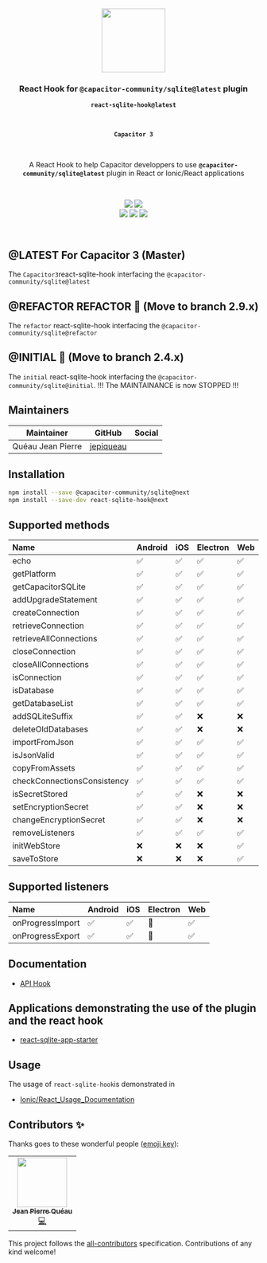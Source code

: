 <p align="center"><br><img src="https://avatars3.githubusercontent.com/u/16580653?v=4" width="128" height="128" /></p>

<h3 align="center">React Hook for <code>@capacitor-community/sqlite@latest</code> plugin</h3>
<p align="center"><strong><code>react-sqlite-hook@latest</code></strong></p>
<br>
<p align="center"><strong><code>Capacitor 3</code></strong></p>
<br>
<p align="center">
  A React Hook to help Capacitor developpers to use <strong><code>@capacitor-community/sqlite@latest</code></strong> plugin in React or Ionic/React applications
</p>

<br>
<p align="center">
    <img src="https://img.shields.io/maintenance/yes/2021?style=flat-square" />
    <a href="https://www.npmjs.com/package/react-sqlite-hook"><img src="https://img.shields.io/npm/l/react-sqlite-hook?style=flat-square" /></a>
<br>
  <a href="https://www.npmjs.com/package/react-sqlite-hook"><img src="https://img.shields.io/npm/dw/react-sqlite-hook?style=flat-square" /></a>
  <a href="https://www.npmjs.com/package/react-sqlite-hook"><img src="https://img.shields.io/npm/v/react-sqlite-hook/next?style=flat-square" /></a>
<!-- ALL-CONTRIBUTORS-BADGE:START - Do not remove or modify this section -->
<a href="#contributors-"><img src="https://img.shields.io/badge/all%20contributors-1-orange?style=flat-square" /></a>
<!-- ALL-CONTRIBUTORS-BADGE:END -->
</p>
<br>

## @LATEST For Capacitor 3 (Master)

The `Capacitor3`react-sqlite-hook interfacing the `@capacitor-community/sqlite@latest`

## @REFACTOR REFACTOR 🚀 (Move to branch 2.9.x)

The `refactor` react-sqlite-hook interfacing the `@capacitor-community/sqlite@refactor`

## @INITIAL 🛑 (Move to branch 2.4.x)

The `initial` react-sqlite-hook interfacing the `@capacitor-community/sqlite@initial`. !!! The MAINTAINANCE is now STOPPED !!!
<br>

## Maintainers

| Maintainer        | GitHub                                    | Social |
| ----------------- | ----------------------------------------- | ------ |
| Quéau Jean Pierre | [jepiqueau](https://github.com/jepiqueau) |        |


## Installation

```bash
npm install --save @capacitor-community/sqlite@next
npm install --save-dev react-sqlite-hook@next
```
## Supported methods

| Name                        | Android | iOS | Electron | Web |
| :-------------------------- | :------ | :-- | :------- | :-- |
| echo                        | ✅      | ✅   | ✅       | ✅  |
| getPlatform                 | ✅      | ✅   | ✅       | ✅  |
| getCapacitorSQLite          | ✅      | ✅   | ✅       | ✅  |
| addUpgradeStatement         | ✅      | ✅   | ✅       | ✅  |
| createConnection            | ✅      | ✅   | ✅       | ✅  |
| retrieveConnection          | ✅      | ✅   | ✅       | ✅  |
| retrieveAllConnections      | ✅      | ✅   | ✅       | ✅  |
| closeConnection             | ✅      | ✅   | ✅       | ✅  |
| closeAllConnections         | ✅      | ✅   | ✅       | ✅  |
| isConnection                | ✅      | ✅   | ✅       | ✅  |
| isDatabase                  | ✅      | ✅   | ✅       | ✅  |
| getDatabaseList             | ✅      | ✅   | ✅       | ✅  |
| addSQLiteSuffix             | ✅      | ✅   | ❌       | ❌  |
| deleteOldDatabases          | ✅      | ✅   | ❌       | ❌  |
| importFromJson              | ✅      | ✅   | ✅       | ✅  |
| isJsonValid                 | ✅      | ✅   | ✅       | ✅  |
| copyFromAssets              | ✅      | ✅   | ✅       | ✅  |
| checkConnectionsConsistency | ✅      | ✅   | ✅       | ✅  |
| isSecretStored              | ✅      | ✅   | ❌       | ❌  |
| setEncryptionSecret         | ✅      | ✅   | ❌       | ❌  |
| changeEncryptionSecret      | ✅      | ✅   | ❌       | ❌  |
| removeListeners             | ✅      | ✅   | ✅       | ✅  |
| initWebStore                | ❌      | ❌   | ❌       | ✅  |
| saveToStore                 | ❌      | ❌   | ❌       | ✅  |


## Supported listeners

| Name             | Android | iOS | Electron | Web |
| :--------------- | :------ | :-- | :------- | :-- |
| onProgressImport | ✅      | ✅   | 🚧       | ✅  |
| onProgressExport | ✅      | ✅   | 🚧       | ✅  |


## Documentation

- [API Hook](https://github.com/jepiqueau/react-sqlite-hook/tree/master/docs/APIHook.md)


## Applications demonstrating the use of the plugin and the react hook

 - [react-sqlite-app-starter](https://github.com/jepiqueau/react-sqlite-app-starter)


## Usage 

The usage of `react-sqlite-hook`is demonstrated in

- [Ionic/React_Usage_Documentation](https://github.com/capacitor-community/sqlite/blob/master/docs/Ionic-React-Usage.md)



## Contributors ✨

Thanks goes to these wonderful people ([emoji key](https://allcontributors.org/docs/en/emoji-key)):

<!-- ALL-CONTRIBUTORS-LIST:START - Do not remove or modify this section -->
<!-- prettier-ignore-start -->
<!-- markdownlint-disable -->
<table>
  <tr>
    <td align="center"><a href="https://github.com/jepiqueau"><img src="https://avatars3.githubusercontent.com/u/16580653?v=4" width="100px;" alt=""/><br /><sub><b>Jean Pierre Quéau</b></sub></a><br /><a href="https://github.com/jepiqueau/react-sqlite-hook/commits?author=jepiqueau" title="Code">💻</a></td>
  </tr>
</table>

<!-- markdownlint-enable -->
<!-- prettier-ignore-end -->

<!-- ALL-CONTRIBUTORS-LIST:END -->

This project follows the [all-contributors](https://github.com/all-contributors/all-contributors) specification. Contributions of any kind welcome!



